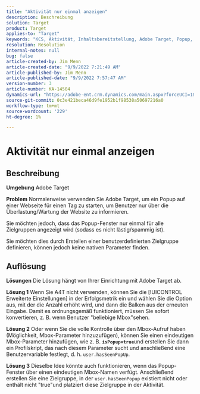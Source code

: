 ```yaml
---
title: "Aktivität nur einmal anzeigen"
description: Beschreibung
solution: Target
product: Target
applies-to: "Target"
keywords: "KCS, Aktivität, Inhaltsbereitstellung, Adobe Target, Popup, Webseite, Anzeige, einmal"
resolution: Resolution
internal-notes: null
bug: false
article-created-by: Jim Menn
article-created-date: "9/9/2022 7:21:49 AM"
article-published-by: Jim Menn
article-published-date: "9/9/2022 7:57:47 AM"
version-number: 3
article-number: KA-14504
dynamics-url: "https://adobe-ent.crm.dynamics.com/main.aspx?forceUCI=1&pagetype=entityrecord&etn=knowledgearticle&id=da1c420f-1030-ed11-9db1-0022480866ad"
source-git-commit: 0c3e421beca46d9fe1952b1f98538a50697216a0
workflow-type: tm+mt
source-wordcount: '229'
ht-degree: 1%

---
```


# Aktivität nur einmal anzeigen

## Beschreibung


<b>Umgebung</b>
Adobe Target

<b>Problem</b>
Normalerweise verwenden Sie Adobe Target, um ein Popup auf einer Webseite für einen Tag zu starten, um Benutzer nur über die Überlastung/Wartung der Website zu informieren.

Sie möchten jedoch, dass das Popup-Fenster nur einmal für alle Zielgruppen angezeigt wird (sodass es nicht lästig/spammig ist).

Sie möchten dies durch Erstellen einer benutzerdefinierten Zielgruppe definieren, können jedoch keine nativen Parameter finden.


## Auflösung


<b>Lösungen</b>
Die Lösung hängt von Ihrer Einrichtung mit Adobe Target ab.

<b>Lösung 1</b>
Wenn Sie A4T nicht verwenden, können Sie die [!UICONTROL Erweiterte Einstellungen] in der Erfolgsmetrik ein und wählen Sie die Option aus, mit der die Anzahl erhöht wird, und dann die Balken aus der erneuten Eingabe. Damit es ordnungsgemäß funktioniert, müssen Sie sofort konvertieren, z. B. wenn Benutzer &quot;beliebige Mbox&quot;sehen.

<b>Lösung 2</b>
Oder wenn Sie die volle Kontrolle über den Mbox-Aufruf haben (Möglichkeit, Mbox-Parameter hinzuzufügen), können Sie einen eindeutigen Mbox-Parameter hinzufügen, wie z. B. <b>`isPopup=true`</b>und erstellen Sie dann ein Profilskript, das nach diesem Parameter sucht und anschließend eine Benutzervariable festlegt, d. h. `user.hasSeenPopUp`.

<b>Lösung 3</b>
Dieselbe Idee könnte auch funktionieren, wenn das Popup-Fenster über einen eindeutigen Mbox-Namen verfügt.
Anschließend erstellen Sie eine Zielgruppe, in der `user.hasSeenPopup` existiert nicht oder enthält nicht &quot;true&quot;und platziert diese Zielgruppe in der Aktivität.
